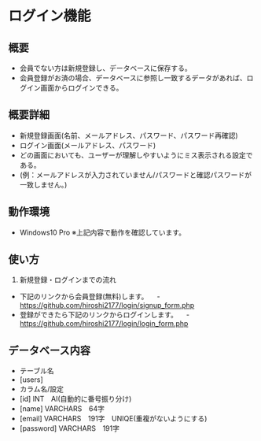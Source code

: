 # ログイン機能


## 概要
- 会員でない方は新規登録し、データベースに保存する。
- 会員登録がお済の場合、データベースに参照し一致するデータがあれば、ログイン画面からログインできる。

## 概要詳細
- 新規登録画面(名前、メールアドレス、パスワード、パスワード再確認)
- ログイン画面(メールアドレス、パスワード)
 - どの画面においても、ユーザーが理解しやすいようにミス表示される設定である。
 - (例：メールアドレスが入力されていません/パスワードと確認パスワードが一致しません。)


## 動作環境
- Windows10 Pro   ※上記内容で動作を確認しています。

## 使い方
1. 新規登録・ログインまでの流れ
- 下記のリンクから会員登録(無料)します。
　- https://github.com/hiroshi2177/login/signup_form.php
- 登録ができたら下記のリンクからログインします。
　- https://github.com/hiroshi2177/login/login_form.php


## データベース内容
 - テーブル名
  - [users]
 - カラム名/設定
  - [id]        INT　AI(自動的に番号振り分け)
  - [name]      VARCHARS　64字　
  - [email]     VARCHARS　191字　UNIQE(重複がないようにする)
  - [password]  VARCHARS　191字　
